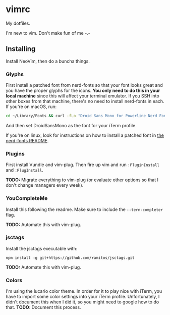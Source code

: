 # vimrc

My dotfiles.

I'm new to vim. Don't make fun of me -.-

## Installing

Install NeoVim, then do a buncha things.

### Glyphs

First install a patched font from nerd-fonts so that your font looks great and you have the proper glyphs for the icons. **You only need to do this in your local machine** since this will affect your terminal emulator. If you SSH into other boxes from that machine, there's no need to install nerd-fonts in each. If you're on macOS, run:

```bash
cd ~/Library/Fonts && curl -fLo "Droid Sans Mono for Powerline Nerd Font Complete.otf" https://raw.githubusercontent.com/ryanoasis/nerd-fonts/master/patched-fonts/DroidSansMono/complete/Droid%20Sans%20Mono%20for%20Powerline%20Nerd%20Font%20Complete.otf
```

And then set DroidSansMono as the font for your iTerm profile.

If you're on linux, look for instructions on how to install a patched font in [the nerd-fonts README](https://github.com/ryanoasis/nerd-fonts#font-installation).

### Plugins

First install Vundle and vim-plug. Then fire up vim and run `:PluginInstall` and `:PlugInstall`.

**TODO:** Migrate everything to vim-plug (or evaluate other options so that I don't change managers every week).

### YouCompleteMe

Install this following the readme. Make sure to include the `--tern-completer` flag.

**TODO:** Automate this with vim-plug.

### jsctags

Install the jsctags executable with:

```
npm install -g git+https://github.com/ramitos/jsctags.git
```

**TODO:** Automate this with vim-plug.

### Colors

I'm using the lucario color theme. In order for it to play nice with iTerm, you have to import some color settings into your iTerm profile. Unfortunately, I didn't document this when I did it, so you might need to google how to do that. **TODO**: Document this process.

